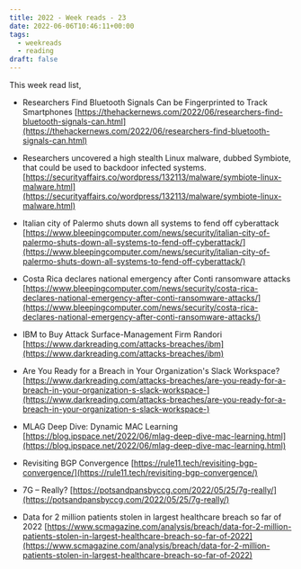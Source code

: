 ```yaml
---
title: 2022 - Week reads - 23
date: 2022-06-06T10:46:11+00:00
tags:
  - weekreads
  - reading
draft: false
---
```


This week read list,

- Researchers Find Bluetooth Signals Can be Fingerprinted to Track Smartphones
[https://thehackernews.com/2022/06/researchers-find-bluetooth-signals-can.html](https://thehackernews.com/2022/06/researchers-find-bluetooth-signals-can.html)  

- Researchers uncovered a high stealth Linux malware, dubbed Symbiote, that could be used to backdoor infected systems.
[https://securityaffairs.co/wordpress/132113/malware/symbiote-linux-malware.html](https://securityaffairs.co/wordpress/132113/malware/symbiote-linux-malware.html)  

- Italian city of Palermo shuts down all systems to fend off cyberattack
[https://www.bleepingcomputer.com/news/security/italian-city-of-palermo-shuts-down-all-systems-to-fend-off-cyberattack/](https://www.bleepingcomputer.com/news/security/italian-city-of-palermo-shuts-down-all-systems-to-fend-off-cyberattack/)  

- Costa Rica declares national emergency after Conti ransomware attacks
[https://www.bleepingcomputer.com/news/security/costa-rica-declares-national-emergency-after-conti-ransomware-attacks/](https://www.bleepingcomputer.com/news/security/costa-rica-declares-national-emergency-after-conti-ransomware-attacks/)  

- IBM to Buy Attack Surface-Management Firm Randori
[https://www.darkreading.com/attacks-breaches/ibm](https://www.darkreading.com/attacks-breaches/ibm)  

- Are You Ready for a Breach in Your Organization's Slack Workspace?
[https://www.darkreading.com/attacks-breaches/are-you-ready-for-a-breach-in-your-organization-s-slack-workspace-](https://www.darkreading.com/attacks-breaches/are-you-ready-for-a-breach-in-your-organization-s-slack-workspace-)  

- MLAG Deep Dive: Dynamic MAC Learning
[https://blog.ipspace.net/2022/06/mlag-deep-dive-mac-learning.html](https://blog.ipspace.net/2022/06/mlag-deep-dive-mac-learning.html)  

- Revisiting BGP Convergence
[https://rule11.tech/revisiting-bgp-convergence/](https://rule11.tech/revisiting-bgp-convergence/)  

- 7G – Really?
[https://potsandpansbyccg.com/2022/05/25/7g-really/](https://potsandpansbyccg.com/2022/05/25/7g-really/)  

- Data for 2 million patients stolen in largest healthcare breach so far of 2022
[https://www.scmagazine.com/analysis/breach/data-for-2-million-patients-stolen-in-largest-healthcare-breach-so-far-of-2022](https://www.scmagazine.com/analysis/breach/data-for-2-million-patients-stolen-in-largest-healthcare-breach-so-far-of-2022)  
